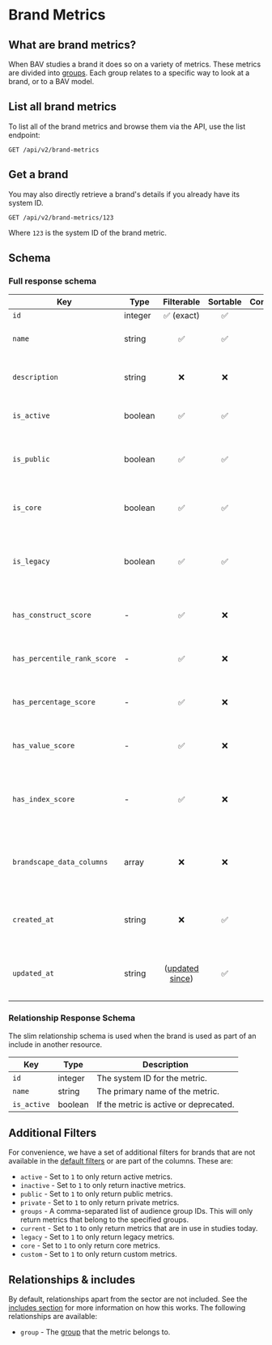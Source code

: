 # Brand Metrics

## What are brand metrics?

When BAV studies a brand it does so on a variety of metrics. These metrics are divided
into [groups](metric-groups.md). Each group relates to a specific way to look at a brand, or to a BAV model.

## List all brand metrics

To list all of the brand metrics and browse them via the API, use the list endpoint:

```http request
GET /api/v2/brand-metrics
```

## Get a brand

You may also directly retrieve a brand's details if you already have its system ID.

```http request
GET /api/v2/brand-metrics/123
```

Where `123` is the system ID of the brand metric.

## Schema

### Full response schema

| Key                         | Type    |                Filterable                 |      Sortable      |    Configurable    | Description                                                                      |
|-----------------------------|---------|:-----------------------------------------:|:------------------:|:------------------:|----------------------------------------------------------------------------------|
| `id`                        | integer |        :white_check_mark: (exact)         | :white_check_mark: | :white_check_mark: | The system ID.                                                                   |
| `name`                      | string  |            :white_check_mark:             | :white_check_mark: | :white_check_mark: | The primary name of the metric.                                                  |
| `description`               | string  |                    :x:                    |        :x:         | :white_check_mark: | A short description on what this metric is about.                                |
| `is_active`                 | boolean |            :white_check_mark:             | :white_check_mark: | :white_check_mark: | If the metric is active or deprecated.                                           |
| `is_public`                 | boolean |            :white_check_mark:             | :white_check_mark: | :white_check_mark: | Whether the metric is publicly available for all users.                          |
| `is_core`                   | boolean |            :white_check_mark:             | :white_check_mark: | :white_check_mark: | Whether the metric is part of the core set of BAV metrics.                       |
| `is_legacy`                 | boolean |            :white_check_mark:             | :white_check_mark: | :white_check_mark: | Whether the metric has been discontinued and will not available in new studies.  |
| `has_construct_score`       | -       |            :white_check_mark:             |        :x:         | :white_check_mark: | Whether the metric has a construct score available.                              |
| `has_percentile_rank_score` | -       |            :white_check_mark:             |        :x:         | :white_check_mark: | Whether the metric has a percentile rank score available.                        |
| `has_percentage_score`      | -       |            :white_check_mark:             |        :x:         | :white_check_mark: | Whether the metric has a percentage score available.                             |
| `has_value_score`           | -       |            :white_check_mark:             |        :x:         | :white_check_mark: | Whether the metric has a value score available.                                  |
| `has_index_score`           | -       |            :white_check_mark:             |        :x:         | :white_check_mark: | Whether the metric has the two index scores available (brandscape and category). |
| `brandscape_data_columns`   | array   |                    :x:                    |        :x:         |        :x:         | An array of column names in the `brandscape_data` endpoint for this metric.      |
| `created_at`                | string  |                    :x:                    | :white_check_mark: | :white_check_mark: | A datetime string when this brand metric was first created.                      |
| `updated_at`                | string  | ([updated since](../customizing/filters)) | :white_check_mark: | :white_check_mark: | A datetime string when this brand metric was last updated.                       |

### Relationship Response Schema

The slim relationship schema is used when the brand is used as part of an include in another resource.

| Key         | Type    | Description                            |
|-------------|---------|----------------------------------------|
| `id`        | integer | The system ID for the metric.          |
| `name`      | string  | The primary name of the metric.        |
| `is_active` | boolean | If the metric is active or deprecated. |

## Additional Filters

For convenience, we have a set of additional filters for brands that are not available in
the [default filters](../customizing/filters.md) or are part of the columns. These are:

- `active` - Set to `1` to only return active metrics.
- `inactive` - Set to `1` to only return inactive metrics.
- `public` - Set to `1` to only return public metrics.
- `private` - Set to `1` to only return private metrics.
- `groups` - A comma-separated list of audience group IDs. This will only return metrics that belong to the
  specified groups.
- `current` - Set to `1` to only return metrics that are in use in studies today.
- `legacy` - Set to `1` to only return legacy metrics.
- `core` - Set to `1` to only return core metrics.
- `custom` - Set to `1` to only return custom metrics.

## Relationships & includes

By default, relationships apart from the sector are not included. See
the [includes section](../customizing/includes) for more information on how this works. The following relationships
are available:

- `group` - The [group](metric-groups.md) that the metric belongs to.
